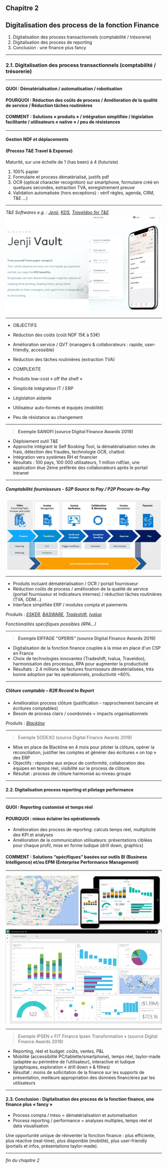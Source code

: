 ## Chapitre 2
## Digitalisation des process de la fonction Finance         

1. Digitalisation des process transactionnels (comptabilité / trésorerie)    
2. Digitalisation des process de reporting    
3. Conclusion : une finance plus fancy    

----

### 2.1. Digitalisation des process transactionnels (comptabilité / trésorerie)   

----

#### QUOI : Dématérialisation / automatisation / robotisation    

#### POURQUOI : Réduction des coûts de process / Amélioration de la qualité de service / Réduction tâches routinières    

#### COMMENT : Solutions « produits » / intégration simplifiée / législation facilitante / utilisateurs « native » / peu de résistances

----

#### Gestion NDF et déplacements   
#### (Process T&E Travel & Expense)    

Maturité, sur une échelle de 1 (has been) à 4 (futuriste)
1. 100% papier
2. Formulaire et process dématérialisé, justifs pdf
3. OCR (optical character recognition) sur smartphone, formulaire créé en quelques secondes, extraction TVA, enregistrement preuve
4. Validation automatisée (hors exceptions) : vérif règles, agenda, CRM, T&E ...)

----

*T&E Softwares e.g. : [Jenji](https://jenji.io/en), [KDS](https://www.kds.fr/), [Traveldoo for T&E](https://www.traveldoo.com/)*
<img src="images/Jenji.png" style="background:none; border:none; box-shadow:none;"/>

----

-	OBJECTIFS    
  - Réduction des coûts (coût NDF 15€ à 53€)    
  - Amélioration service / QVT (managers & collaborateurs : rapide, user-friendly, accessible)    
  - Réduction des tâches routinières (extraction TVA)    

-	COMPLEXITE     
  - Produits low-cost « off the shelf »   
  - Simplicité intégration IT / ERP    
  - Législation aidante    
  - Utilisateur auto-formés et équipés (mobilité)   
  - Peu de résistance au changement       

----

> **Exemple SANOFI (source Digital Finance Awards 2019)**   

-	Déploiement outil T&E
-	Approche intégrant le Self Booking Tool, la dématérialisation notes de frais, détection des fraudes, technologie OCR, chatbot. 
-	Intégration vers systèmes RH et financier
-	Résultats : 100 pays, 100 000 utilisateurs, 1 million ndf/an, une application élue 2ème préférée des collaborateurs après le portail Intranet

----

##### Comptabilité fournisseurs - S2P Source to Pay / P2P Procure-to-Pay     

<img src="images/p2p1.jpg" style="background:none; border:none; box-shadow:none;"/>

----

- Produits incluant dématérialisation / OCR / portail fournisseur
- Réduction coûts de process / amélioration de la qualité de service (portail fournisseur et indicateurs internes) / réduction tâches routinières (TVA, ODM…)    
- Interface simplifiée ERP / modules compta et paiements    

*Produits : [ESKER](https://www.esker.co.uk/), [BASWARE](https://www.basware.com/en-gb), [Tradeshift](https://tradeshift.com/), [Ivalua](https://fr.ivalua.com/)*     

*Fonctionalités spécifiques possibles (RPA...)*

----

> **Exemple EIFFAGE “OPERIS” (source Digital Finance Awards 2019)**   

-	Digitalisation de la fonction finance couplée à la mise en place d'un CSP en France
-	Choix de technologies innovantes (Tradeshift, Ivalua, Traveldoo), harmonisation des processus, RPA pour augmenter la productivité
-	Résultats : 2.4 millions de factures fournisseurs dématérialisées, très bonne adoption par les opérationnels, productivité +60%.

----

##### Clôture comptable – R2R Record to Report    

- Amélioration process clôture (justification - rapprochement bancaire et écritures comptables)
- Besoin de process clairs / coordonnés = impacts organisationnels     

*Produits : [Blackline](https://www.blackline.com/)*

----

> Exemple SODEXO (source Digital Finance Awards 2019)   

-	Mise en place de Blackline en 4 mois pour piloter la clôture, opérer la réconciliation, justifier les comptes et générer des écritures « on top » des ERP
-	Objectifs : répondre aux enjeux de conformité, collaboration des équipes en temps réel, visibilité sur le process de clôture. 
-	Résultat : process de clôture harmonisé au niveau groupe

----

#### 2.2. Digitalisation process reporting et pilotage performance

----

#### QUOI : Reporting customisé et temps réel     

#### POURQUOI : mieux éclairer les opérationnels    
-	Amélioration des process de reporting: calculs temps réel, multiplicité des KPI et analyses     
-	Amélioration de la communication utilisateurs: présentations ciblées pour chaque profil, mise en forme ludique (drill down, graphics)        

#### COMMENT : Solutions “spécifiques” basées sur outils BI (Business Intelligence) et/ou EPM (Enterprise Performance Management)    

----

<img src="images/bi2.jpg" style="background:none; border:none; box-shadow:none;"/>

----

> Exemple IPSEN « FIT Finance Ipsen Transformation » (source Digital Finance Awards 2019)

-	Reporting, réel et budget: coûts, ventes, P&L
-	Mobilité (accessibilité PC/tablette/smartphone), temps réel, taylor-made (adaptée au périmètre de l’utilisateur), interactive et ludique (graphiques, exploration « drill down » & filtres)
-	 Résultat : moins de sollicitation de la finance sur les supports de présentation, meilleure appropriation des données financières par les utilisateurs

----

#### 2.3. Conclusion : Digitalisation des process de la fonction finance, une finance plus « fancy »    

- Process compta / tréso = dématérialisation et automatisation    
- Process reporting / performance = analyses multiples, temps réel et data visualisation    

Une opportunité unique de réinventer la fonction finance : plus efficiente, plus réactive (real-time), plus disponible (mobilité), plus user-friendly (portails et infos, présentations taylor-made).

----

*fin du chapitre 2*
